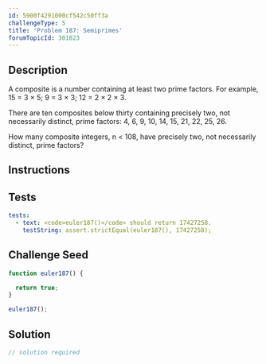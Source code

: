 ```yaml
---
id: 5900f4291000cf542c50ff3a
challengeType: 5
title: 'Problem 187: Semiprimes'
forumTopicId: 301823
---
```


## Description
<section id='description'>
A composite is a number containing at least two prime factors. For example, 15 = 3 × 5; 9 = 3 × 3; 12 = 2 × 2 × 3.

There are ten composites below thirty containing precisely two, not necessarily distinct, prime factors:
4, 6, 9, 10, 14, 15, 21, 22, 25, 26.

How many composite integers, n < 108, have precisely two, not necessarily distinct, prime factors?
</section>

## Instructions
<section id='instructions'>

</section>

## Tests
<section id='tests'>

```yml
tests:
  - text: <code>euler187()</code> should return 17427258.
    testString: assert.strictEqual(euler187(), 17427258);

```

</section>

## Challenge Seed
<section id='challengeSeed'>

<div id='js-seed'>

```js
function euler187() {

  return true;
}

euler187();
```

</div>



</section>

## Solution
<section id='solution'>

```js
// solution required
```

</section>

